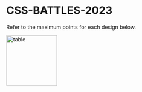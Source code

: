 # CSS-BATTLES-2023

Refer to the maximum points for each design below.

<img width="134" alt="table" src="https://github.com/IET-CSS-BATTLES-2023/CSS-BATTLES-2023/assets/97737525/b93d3d97-4195-449b-b3c4-4e72105112b5">
